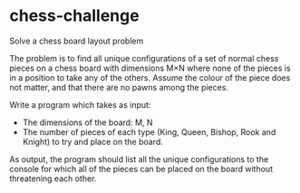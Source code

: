 # chess-challenge
Solve a chess board layout problem

The problem is to find all unique configurations of a set of normal chess pieces on a chess board with dimensions M×N where none of the pieces is in a position to take any of the others. Assume the colour of the piece does not matter, and that there are no pawns among the pieces.

Write a program which takes as input:

- The dimensions of the board: M, N
- The number of pieces of each type (King, Queen, Bishop, Rook and Knight) to try and place on the board.

As output, the program should list all the unique configurations to the console for which all of the pieces can be placed on the board without threatening each other.
